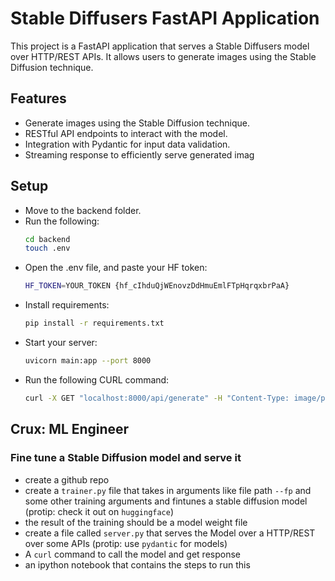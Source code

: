 # Stable Diffusers FastAPI Application

This project is a FastAPI application that serves a Stable Diffusers model over HTTP/REST APIs. It allows users to generate images using the Stable Diffusion technique.

## Features

- Generate images using the Stable Diffusion technique.
- RESTful API endpoints to interact with the model.
- Integration with Pydantic for input data validation.
- Streaming response to efficiently serve generated imag

## Setup

- Move to the backend folder.
- Run the following:
    ```bash
    cd backend 
    touch .env 
    ```
- Open the .env file, and paste your HF token:
    ```bash
    HF_TOKEN=YOUR_TOKEN {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}
    ```
- Install requirements:
    ```bash
    pip install -r requirements.txt
    ```
- Start your server:
    ```bash
    uvicorn main:app --port 8000
    ```
- Run the following CURL command:
    ```bash
    curl -X GET "localhost:8000/api/generate" -H "Content-Type: image/png"
    ```
## Crux: ML Engineer

### Fine tune a Stable Diffusion model and serve it

- create a github repo
- create a `trainer.py` file that takes in arguments like file path `--fp` and some other training arguments and fintunes a stable diffusion model (protip: check it out on `huggingface`)
- the result of the training should be a model weight file
- create a file called `server.py` that serves the Model over a HTTP/REST over some APIs (protip: use `pydantic` for models)
- A `curl` command to call the model and get response
- an ipython notebook that contains the steps to run this
